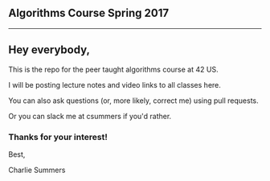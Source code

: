 Algorithms Course Spring 2017
-----------------------------
-----------------------------


## Hey everybody,



This is the repo for the peer taught algorithms course at 42 US.

I will be posting lecture notes and video links to all classes here.

You can also ask questions (or, more likely, correct me) using pull requests.

Or you can slack me at csummers if you'd rather.



### Thanks for your interest!



Best,

Charlie Summers